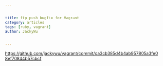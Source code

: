 ```yaml
---


title: ftp push bugfix for Vagrant
category: articles
tags: [ruby, vagrant]
author: JackyWu


---
```


<https://github.com/jackywu/vagrant/commit/ca3cb385d4b4ab957805a3fe08ef70844b57cbcf>



